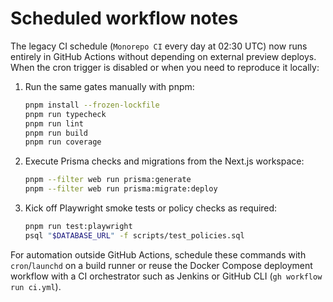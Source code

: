 # Scheduled workflow notes

The legacy CI schedule (`Monorepo CI` every day at 02:30 UTC) now runs entirely in GitHub Actions without depending on external preview deploys. When the cron trigger is disabled or when you need to reproduce it locally:

1. Run the same gates manually with pnpm:
   ```bash
   pnpm install --frozen-lockfile
   pnpm run typecheck
   pnpm run lint
   pnpm run build
   pnpm run coverage
   ```
2. Execute Prisma checks and migrations from the Next.js workspace:
   ```bash
   pnpm --filter web run prisma:generate
   pnpm --filter web run prisma:migrate:deploy
   ```
3. Kick off Playwright smoke tests or policy checks as required:
   ```bash
   pnpm run test:playwright
   psql "$DATABASE_URL" -f scripts/test_policies.sql
   ```

For automation outside GitHub Actions, schedule these commands with `cron`/`launchd` on a build runner or reuse the Docker Compose deployment workflow with a CI orchestrator such as Jenkins or GitHub CLI (`gh workflow run ci.yml`).
